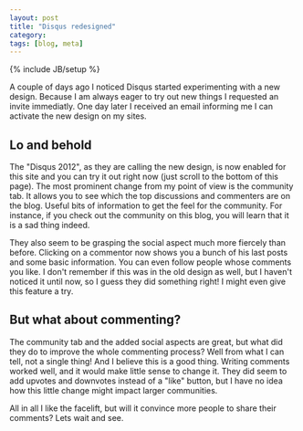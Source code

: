 ```yaml
---
layout: post
title: "Disqus redesigned"
category: 
tags: [blog, meta]
---
```

{% include JB/setup %}

A couple of days ago I noticed Disqus started experimenting with a new design. Because I am always eager to try out new things I requested an invite immediatly. One day later I received an email informing me I can activate the new design on my sites.

Lo and behold
------------- 

The "Disqus 2012", as they are calling the new design, is now enabled for this site and you can try it out right now (just scroll to the bottom of this page). The most prominent change from my point of view is the community tab. It allows you to see which the top discussions and commenters are on the blog. Useful bits of information to get the feel for the community. For instance, if you check out the community on this blog, you will learn that it is a sad thing indeed.

They also seem to be grasping the social aspect much more fiercely than before. Clicking on a commentor now shows you a bunch of his last posts and some basic information. You can even follow people whose comments you like. I don't remember if this was in the old design as well, but I haven't noticed it until now, so I guess they did something right! I might even give this feature a try.

But what about commenting?
--------------------------

The community tab and the added social aspects are great, but what did they do to improve the whole commenting process? Well from what I can tell, not a single thing! And I believe this is a good thing. Writing comments worked well, and it would make little sense to change it. They did seem to add upvotes and downvotes instead of a "like" button, but I have no idea how this little change might impact larger communities.

All in all I like the facelift, but will it convince more people to share their comments? Lets wait and see.
